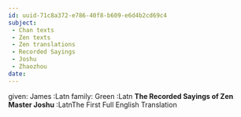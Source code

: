 ```yaml
---
id: uuid-71c8a372-e786-40f8-b609-e6d4b2cd69c4
subject: 
 - Chan texts
 - Zen texts
 - Zen translations
 - Recorded Sayings
 - Joshu
 - Zhaozhou
date: 
---
```


given: James :Latn
family: Green :Latn
**The Recorded Sayings of Zen Master Joshu** :LatnThe First Full English Translation